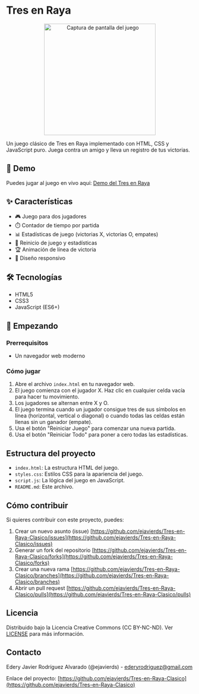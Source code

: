 # Tres en Raya

<p align="center">
  <img src="screenshot.png" alt="Captura de pantalla del juego" width="300">
</p>

Un juego clásico de Tres en Raya implementado con HTML, CSS y JavaScript puro. Juega contra un amigo y lleva un registro de tus victorias.

## 🚀 Demo

Puedes jugar al juego en vivo aquí: [Demo del Tres en Raya](https://tu-usuario.github.io/tres-en-raya)

## ✨ Características

- 🎮 Juego para dos jugadores
- ⏱️ Contador de tiempo por partida
- 📊 Estadísticas de juego (victorias X, victorias O, empates)
- 🔄 Reinicio de juego y estadísticas
- 🏆 Animación de línea de victoria
- 📱 Diseño responsivo

## 🛠️ Tecnologías

- HTML5
- CSS3
- JavaScript (ES6+)

## 🏁 Empezando

### Prerrequisitos

- Un navegador web moderno

### Cómo jugar

1. Abre el archivo `index.html` en tu navegador web.
2. El juego comienza con el jugador X. Haz clic en cualquier celda vacía para hacer tu movimiento.
3. Los jugadores se alternan entre X y O.
4. El juego termina cuando un jugador consigue tres de sus símbolos en línea (horizontal, vertical o diagonal) o cuando todas las celdas están llenas sin un ganador (empate).
5. Usa el botón "Reiniciar Juego" para comenzar una nueva partida.
6. Usa el botón "Reiniciar Todo" para poner a cero todas las estadísticas.

## Estructura del proyecto

- `index.html`: La estructura HTML del juego.
- `styles.css`: Estilos CSS para la apariencia del juego.
- `script.js`: La lógica del juego en JavaScript.
- `README.md`: Este archivo.

## Cómo contribuir

Si quieres contribuir con este proyecto, puedes:

1. Crear un nuevo asunto (issue) [https://github.com/ejavierds/Tres-en-Raya-Clasico/issues](https://github.com/ejavierds/Tres-en-Raya-Clasico/issues)
2. Generar un fork del repositorio [https://github.com/ejavierds/Tres-en-Raya-Clasico/forks](https://github.com/ejavierds/Tres-en-Raya-Clasico/forks)
3. Crear una nueva rama [https://github.com/ejavierds/Tres-en-Raya-Clasico/branches](https://github.com/ejavierds/Tres-en-Raya-Clasico/branches)
4. Abrir un pull request [https://github.com/ejavierds/Tres-en-Raya-Clasico/pulls](https://github.com/ejavierds/Tres-en-Raya-Clasico/pulls)

## Licencia

Distribuido bajo la Licencia Creative Commons (CC BY-NC-ND). Ver [LICENSE](https://descargas.intef.es/cedec/proyectoedia/guias/contenidos/guiasoftwarelibre/licencias_para_compartir.html) para más información.

## Contacto

Edery Javier Rodríguez Alvarado (@ejavierds) - [ederyrodriguez@gmail.com](mailto:ederyrodriguez@gmail.com)

Enlace del proyecto: [https://github.com/ejavierds/Tres-en-Raya-Clasico](https://github.com/ejavierds/Tres-en-Raya-Clasico)
